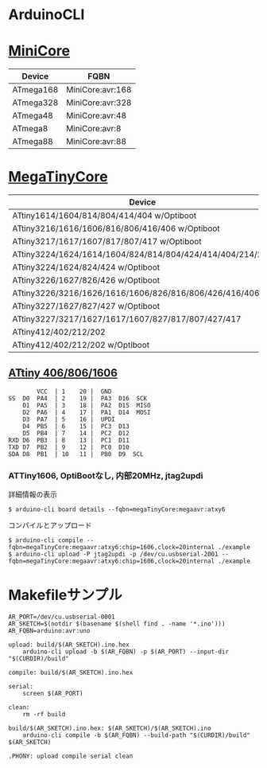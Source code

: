 # ArduinoCLI

# [MiniCore](https://github.com/MCUdude/MiniCore)

Device                                                    | FQBN
----------------------------------------------------------|----------------------------
ATmega168                                                 | MiniCore:avr:168
ATmega328                                                 | MiniCore:avr:328
ATmega48                                                  | MiniCore:avr:48
ATmega8                                                   | MiniCore:avr:8
ATmega88                                                  | MiniCore:avr:88

# [MegaTinyCore](https://github.com/SpenceKonde/megaTinyCore)

Device                                                    | FQBN
----------------------------------------------------------|----------------------------
ATtiny1614/1604/814/804/414/404 w/Optiboot                | megaTinyCore:megaavr:atxy4o
ATtiny3216/1616/1606/816/806/416/406 w/Optiboot           | megaTinyCore:megaavr:atxy6o
ATtiny3217/1617/1607/817/807/417 w/Optiboot               | megaTinyCore:megaavr:atxy7o
ATtiny3224/1624/1614/1604/824/814/804/424/414/404/214/204 | megaTinyCore:megaavr:atxy4
ATtiny3224/1624/824/424 w/Optiboot                        | megaTinyCore:megaavr:atx24o
ATtiny3226/1627/826/426 w/Optiboot                        | megaTinyCore:megaavr:atx26o
ATtiny3226/3216/1626/1616/1606/826/816/806/426/416/406    | megaTinyCore:megaavr:atxy6
ATtiny3227/1627/827/427 w/Optiboot                        | megaTinyCore:megaavr:atx27o
ATtiny3227/3217/1627/1617/1607/827/817/807/427/417        | megaTinyCore:megaavr:atxy7
ATtiny412/402/212/202                                     | megaTinyCore:megaavr:atxy2
ATtiny412/402/212/202 w/Optiboot                          | megaTinyCore:megaavr:atxy2o

## [ATtiny 406/806/1606](https://github.com/SpenceKonde/megaTinyCore/blob/master/megaavr/extras/ATtiny_x06.md)

	        VCC  | 1    20 |  GND
	SS  D0  PA4  | 2    19 |  PA3  D16  SCK
	    D1  PA5  | 3    18 |  PA2  D15  MISO
		D2  PA6  | 4    17 |  PA1  D14  MOSI
		D3  PA7  | 5    16 |  UPDI
		D4  PB5  | 6    15 |  PC3  D13
		D5  PB4  | 7    14 |  PC2  D12
	RXD D6  PB3  | 8    13 |  PC1  D11
	TXD D7  PB2  | 9    12 |  PC0  D10
	SDA D8  PB1  | 10   11 |  PB0  D9  SCL 

### ATTiny1606, OptiBootなし, 内部20MHz, jtag2updi

詳細情報の表示

	$ arduino-cli board details --fqbn=megaTinyCore:megaavr:atxy6

コンパイルとアップロード

	$ arduino-cli compile --fqbn=megaTinyCore:megaavr:atxy6:chip=1606,clock=20internal ./example
	$ arduino-cli upload -P jtag2updi -p /dev/cu.usbserial-2001 --fqbn=megaTinyCore:megaavr:atxy6:chip=1606,clock=20internal ./example

# Makefileサンプル

	AR_PORT=/dev/cu.usbserial-0001
	AR_SKETCH=$(notdir $(basename $(shell find . -name '*.ino')))
	AR_FQBN=arduino:avr:uno

	upload: build/$(AR_SKETCH).ino.hex
		arduino-cli upload -b $(AR_FQBN) -p $(AR_PORT) --input-dir "$(CURDIR)/build"

	compile: build/$(AR_SKETCH).ino.hex

	serial:
		screen $(AR_PORT)

	clean:
		rm -rf build

	build/$(AR_SKETCH).ino.hex: $(AR_SKETCH)/$(AR_SKETCH).ino
		arduino-cli compile -b $(AR_FQBN) --build-path "$(CURDIR)/build" $(AR_SKETCH)

	.PHONY: upload compile serial clean

